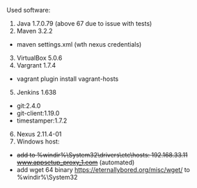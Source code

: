 Used software:

1. Java 1.7.0.79 (above 67 due to issue with tests)
2. Maven 3.2.2
  * maven settings.xml (wth nexus credentials)
3. VirtualBox 5.0.6
4. Vargrant 1.7.4
  * vagrant plugin install vagrant-hosts
5. Jenkins 1.638
  * git:2.4.0
  * git-client:1.19.0
  * timestamper:1.7.2
6. Nexus 2.11.4-01
7. Windows host:
  * ~~add to %windir%\System32\drivers\etc\hosts: 192.168.33.11 www.appsetup_proxy_1.com~~ (automated)
  * add wget 64 binary https://eternallybored.org/misc/wget/ to %windir%\System32
